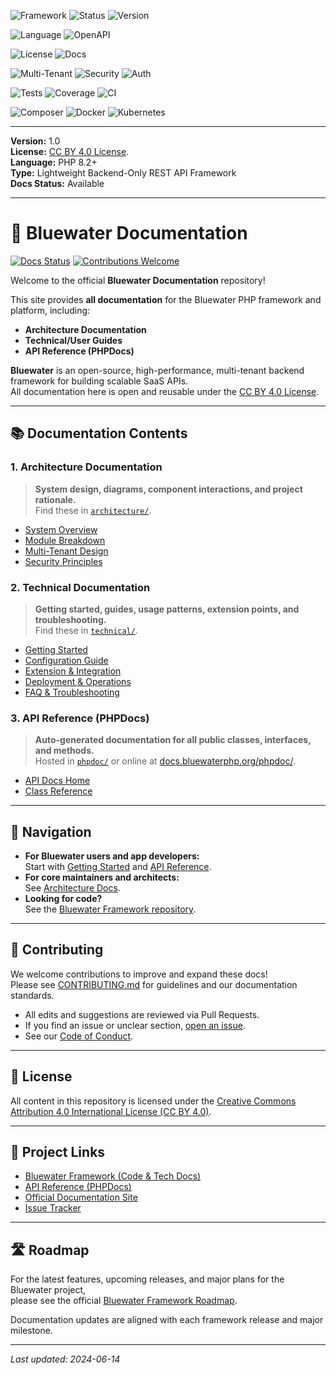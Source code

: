 ![Framework](https://img.shields.io/badge/framework-Bluewater-lightblue?logo=dropbox&logoColor=white)
![Status](https://img.shields.io/badge/status-active-blue)
![Version](https://img.shields.io/badge/version-1.0-blue?logo=semantic-release&logoColor=white)

![Language](https://img.shields.io/badge/language-PHP%208.2+-blue?logo=php&logoColor=white)
![OpenAPI](https://img.shields.io/badge/API-OpenAPI_3-green?logo=openapiinitiative&logoColor=white)

![License](https://img.shields.io/badge/license-CC--BY--4.0-blue?logo=open-source-initiative&logoColor=white)
![Docs](https://img.shields.io/badge/docs-Available-brightgreen?logo=readthedocs&logoColor=white)

![Multi-Tenant](https://img.shields.io/badge/multi--tenant-enabled-blue?logo=archlinux&logoColor=white)
![Security](https://img.shields.io/badge/security-Middleware--Driven-important?logo=auth0&logoColor=white)
![Auth](https://img.shields.io/badge/auth-JWT%20%7C%20OAuth-blue?logo=auth0&logoColor=white)

![Tests](https://img.shields.io/badge/tests-not%20configured-lightgrey?logo=githubactions&logoColor=white)
![Coverage](https://img.shields.io/badge/coverage-N/A-lightgrey?logo=codecov&logoColor=white)
![CI](https://img.shields.io/badge/ci-GitHub_Actions-blue?logo=githubactions&logoColor=white)

![Composer](https://img.shields.io/badge/Dependency-Composer-orange?logo=composer&logoColor=white)
![Docker](https://img.shields.io/badge/Container-Docker-blue?logo=docker&logoColor=white)
![Kubernetes](https://img.shields.io/badge/Orchestration-Kubernetes-blue?logo=kubernetes&logoColor=white)

---

**Version:** 1.0  
**License:** [CC BY 4.0 License](https://creativecommons.org/licenses/by/4.0/).  
**Language:** PHP 8.2+  
**Type:** Lightweight Backend-Only REST API Framework  
**Docs Status:** Available

---

# 🌊 Bluewater Documentation

[![Docs Status](https://img.shields.io/badge/docs-up%20to%20date-brightgreen?logo=readthedocs&logoColor=white)](https://docs.bluewaterphp.org/)
[![Contributions Welcome](https://img.shields.io/badge/contributions-welcome-brightgreen.svg?logo=github)](CONTRIBUTING.md)

Welcome to the official **Bluewater Documentation** repository!

This site provides **all documentation** for the Bluewater PHP framework and platform, including:

- **Architecture Documentation**
- **Technical/User Guides**
- **API Reference (PHPDocs)**

**Bluewater** is an open-source, high-performance, multi-tenant backend framework for building scalable SaaS APIs.  
All documentation here is open and reusable under the [CC BY 4.0 License](https://creativecommons.org/licenses/by/4.0/).

---

## 📚 Documentation Contents

### **1. Architecture Documentation**
> **System design, diagrams, component interactions, and project rationale.**  
Find these in [`architecture/`](./architecture/).

- [System Overview](./architecture/system-overview.md)
- [Module Breakdown](./architecture/modules.md)
- [Multi-Tenant Design](./architecture/multi-tenant.md)
- [Security Principles](./architecture/security.md)

### **2. Technical Documentation**
> **Getting started, guides, usage patterns, extension points, and troubleshooting.**  
Find these in [`technical/`](./technical/).

- [Getting Started](./technical/getting-started.md)
- [Configuration Guide](./technical/configuration.md)
- [Extension & Integration](./technical/extending.md)
- [Deployment & Operations](./technical/deployment.md)
- [FAQ & Troubleshooting](./technical/faq.md)

### **3. API Reference (PHPDocs)**
> **Auto-generated documentation for all public classes, interfaces, and methods.**  
Hosted in [`phpdoc/`](./phpdoc/) or online at [docs.bluewaterphp.org/phpdoc/](https://docs.bluewaterphp.org/phpdoc/).

- [API Docs Home](./phpdoc/index.html)
- [Class Reference](./phpdoc/classes/index.html)

---

## 🧭 Navigation

- **For Bluewater users and app developers:**  
  Start with [Getting Started](./technical/getting-started.md) and [API Reference](./phpdoc/index.html).
- **For core maintainers and architects:**  
  See [Architecture Docs](./architecture/).
- **Looking for code?**  
  See the [Bluewater Framework repository](https://github.com/BluewaterMVC/bluewater-framework).

---

## 🤝 Contributing

We welcome contributions to improve and expand these docs!  
Please see [CONTRIBUTING.md](./CONTRIBUTING.md) for guidelines and our documentation standards.

- All edits and suggestions are reviewed via Pull Requests.
- If you find an issue or unclear section, [open an issue](https://github.com/BluewaterMVC/bluewater-docs/issues).
- See our [Code of Conduct](./CODE_OF_CONDUCT.md).

---

## 📝 License

All content in this repository is licensed under the [Creative Commons Attribution 4.0 International License (CC BY 4.0)](https://creativecommons.org/licenses/by/4.0/).

---

## 📢 Project Links

- [Bluewater Framework (Code & Tech Docs)](https://github.com/BluewaterMVC/bluewater-framework)
- [API Reference (PHPDocs)](https://docs.bluewaterphp.org/phpdoc/)
- [Official Documentation Site](https://docs.bluewaterphp.org/)
- [Issue Tracker](https://github.com/BluewaterMVC/bluewater-docs/issues)

---

## 🛣️ Roadmap

For the latest features, upcoming releases, and major plans for the Bluewater project,  
please see the official [Bluewater Framework Roadmap](https://github.com/BluewaterMVC/bluewater-framework/blob/main/ROADMAP.md).

Documentation updates are aligned with each framework release and major milestone.

---

*Last updated: 2024-06-14*
